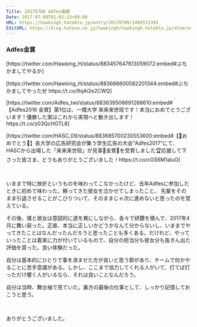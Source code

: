 ```yaml
---
Title: 20170708 Adfes優勝
Date: 2017-07-09T02:03:13+09:00
URL: https://hawkingh.hateblo.jp/entry/20170709/1499533393
EditURL: https://blog.hatena.ne.jp/hawkingh/hawkingh.hateblo.jp/atom/entry/8599973812278002430
---
```


<h3>Adfes金賞</h3>
<p>[https://twitter.com/Hawking_H/status/883457647613059072:embed#ぶちかましてやるか]</p>
<p>[https://twitter.com/Hawking_H/status/883666600582201344:embed#ぶちかましてやったぜ https://t.co/9qAi2e2CWQ]</p>
<p>[https://twitter.com/Adfes_twi/status/883639506691268610:embed#【Adfes2016 金賞】第1位は、一橋大学 来来来世班です！本当におめでとうございます！優勝した案はこれから実現へと動き出します！ https://t.co/z03QcHGTL8]</p>
<p>[https://twitter.com/HASC_09/status/883685700230553600:embed#【🎉おめでとう🎉】各大学の広告研究会が集う学生広告の大会”Adfes2017”にて、HASCから出場した「来来来世班」が見事🥇金賞🥇を受賞しました🏆応援して下さった皆さま、どうもありがとうございました！https://t.co/cGS6M1aluO]</p>
<p> </p>
<p>いままで特に挫折というものを味わってこなかったけど、去年Adfesに参加したときに初めて味わった。頼ってきた彼女を泣かせてしまったこと、 先輩をそのまま引退させることがこびりついて、そのままじゃ次に進めないと思ったのを覚えている。</p>
<p>その後、僕と彼女は意図的に道を異にしながら、各々で研鑽を積んで、2017年4月に舞い戻った。正直、本当に正しいかどうかなんて分からないし、いままでやってきたことはなんだったんだろうと思ったことも多くある。だけれど、やっていったことは着実に力が付いているもので、自分の担当分も彼女分も抜きん出た評価を貰った。良い体験だった。</p>
<p>自分は基本的にひとりで事を済ませた方が良いと思う節があり、チームで何かやることに苦手意識がある。しかし、ここまで協力してくれる人がいて、打てば打っただけ響く人がいるなら、それは良いことなんだろう。</p>
<p>自分は当時、舞台袖で見ていた。裏方の最後の仕事として、しっかり記憶しておこうと思う。</p>
<p> </p>
<p>ありがとうございました。</p>
